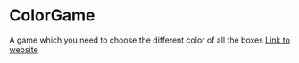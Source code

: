 # ColorGame

A game which you need to choose the different color of all the boxes
<a href="https://minhynguyen2464.github.io/ColorGame/">Link to website</a>

